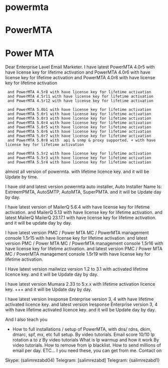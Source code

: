 # powermta
# PowerMTA
# Power MTA
Dear Enterprise Lavel Email Marketer.
I have latest PowerMTA 4.0r5 with have license key for lifetime activation
	 and PowerMTA 4.0r6 with have license key for lifetime activation
	 and PowerMTA 4.0r8 with have license key for lifetime activation
	
	 and PowerMTA 4.5r8 with have license key for lifetime activation
	 and PowerMTA 4.5r11 with have license key for lifetime activation
	 and PowerMTA 4.5r12 with have license key for lifetime activation
	
	 and PowerMTA 5.0b1 with have license key for lifetime activation
	 and PowerMTA 5.0r1 with have license key for lifetime activation
	 and PowerMTA 5.0r3 with have license key for lifetime activation
	 and PowerMTA 5.0r4 with have license key for lifetime activation
	 and PowerMTA 5.0r5 with have license key for lifetime activation
	 and PowerMTA 5.0r6 with have license key for lifetime activation
	 and PowerMTA 5.0r7 with have license key for lifetime activation
	 and PowerMTA 5.0r8 with  api & snmp & proxy supported. + with have license key for lifetime activation
	
	 and PowerMTA 5.5r2 with have license key for lifetime activation
	 and PowerMTA 5.5r3 with have license key for lifetime activation
	 and PowerMTA 5.5r4 with have license key for lifetime activation
 almost all version of powermta. with lifetime licence key. and it will be Update by time.

I have old and latest version powermta auto installer, Auto Installer Name Is: ExtreemPMTA, AutoSMTP, AutoMTA, SuperPMTA.
 and it will be Update day by day.

I have latest version of MailerQ 5.6.4 with have license key for lifetime activation.
	and MailerQ 5.13 with have license key for lifetime activation.
	and latest MailerQ MailerQ 23.17.1 with have license key for lifetime activation.
and it will be update day by day.

I have latest version PMC / Power MTA MC / PowerMTA management console 1.5r15 with have license key for lifetime activation.
	and latest version PMC / Power MTA MC / PowerMTA management console 1.5r16 with have license key for lifetime activation.
	and latest version PMC / Power MTA MC / PowerMTA management console 1.5r19 with have license key for lifetime activation.

I Have latest version mailwizz version 1.2 to 3.1 with activated lifetime licence key.
 and it will be Update day by day.

I have latest version Mumara 2.33 to 5.x.x with lifetime activation licence key. +++ and it will be Update day by day.

I have latest version Iresponse Enterprise version 3, 4 with have lifetime activated licence key.
	and latest version Iresponse Enterprise version 3, 4 with have lifetime activated licence key. 
 and it will be Update day by day.

And I also teach you
* How to full installations / setup of PowerMTA, with dns/ rdns, dkim, dmarc, spf, mx, etc full setup. By video tutorials.
Email score 10/10
Ip rotation a to z By video tutorials
What is Ip warmup and how it work By video tutorials.
How to remove from ip blacklist.
How to send millions of email per day.
ETC...
I you need these, you can get from me.
Contact on

Skype: (salimrezabd04)
Telegram: [salimrezabd]
Telegram: {salimrezabd1}
